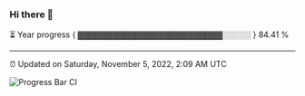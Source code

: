 ### Hi there 👋

⏳ Year progress { ▓▓▓▓▓▓▓▓▓▓▓▓▓▓▓▓▓▓▓▓▓▓▓▓▓░░░░░ } 84.41 %

---

⏰ Updated on Saturday, November 5, 2022, 2:09 AM UTC

![Progress Bar CI](https://github.com/arthurbuhl/arthurbuhl/workflows/Progress%20Bar%20CI/badge.svg)
